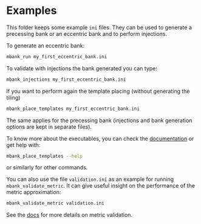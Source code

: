 # Examples

This folder keeps some example `ini` files. They can be used to generate a precessing bank or an eccentric bank and to perform injections.

To generate an eccentric bank:

```Bash
mbank_run my_first_eccentric_bank.ini
```

To validate with injections the bank generated you can type:

```Bash
mbank_injections my_first_eccentric_bank.ini
``` 

If you want to perform again the template placing (without generating the tiling)

``` Bash
mbank_place_templates my_first_eccentric_bank.ini
```

The same applies for the precessing bank (injections and bank generation options are kept in separate files).

To know more about the executables, you can check the [documentation](https://mbank.readthedocs.io/en/latest/usage/overview.html) or get help with:

```Bash
mbank_place_templates --help
```

or similarly for other commands.

You can also use the file `validation.ini` as an example for running `mbank_validate_metric`. It can give useful insight on the performance of the metric approximation:

```Bash
mbank_validate_metric validation.ini
```

See the [docs](https://mbank.readthedocs.io/en/latest/usage/metric.html#validating-the-metric) for more details on metric validation.

